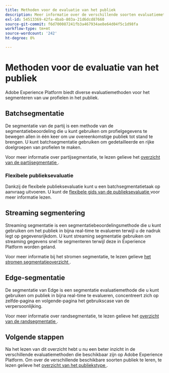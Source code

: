 ```yaml
---
title: Methoden voor de evaluatie van het publiek
description: Meer informatie over de verschillende soorten evaluatiemethoden die beschikbaar zijn op Adobe Experience Platform.
exl-id: 54513369-42fa-4bab-803a-21d6dcd87660
source-git-commit: f6d700087241fb3a467934ae8e64d04f5c1d98fa
workflow-type: tm+mt
source-wordcount: '242'
ht-degree: 0%

---
```


# Methoden voor de evaluatie van het publiek

Adobe Experience Platform biedt diverse evaluatiemethoden voor het segmenteren van uw profielen in het publiek.

## Batchsegmentatie

De segmentatie van de partij is een methode van de segmentatiebeoordeling die u kunt gebruiken om profielgegevens te bewegen allen in één keer om uw overeenkomstige publiek tot stand te brengen. U kunt batchsegmentatie gebruiken om gedetailleerde en rijke doelgroepen van profielen te maken.

Voor meer informatie over partijsegmentatie, te lezen gelieve het [ overzicht van de partijsegmentatie ](./batch-segmentation.md).

### Flexibele publieksevaluatie

Dankzij de flexibele publieksevaluatie kunt u een batchsegmentatietaak op aanvraag uitvoeren. U kunt de [ flexibele gids van de publieksevaluatie ](./flexible-audience-evaluation.md) voor meer informatie lezen.

## Streaming segmentering

Streaming segmentatie is een segmentatiebeoordelingsmethode die u kunt gebruiken om het publiek in bijna real-time te evalueren terwijl u de nadruk legt op gegevensrijkdom. U kunt streaming segmentatie gebruiken om streaming gegevens snel te segmenteren terwijl deze in Experience Platform worden geland.

Voor meer informatie bij het stromen segmentatie, te lezen gelieve [ het stromen segmentatieoverzicht ](./streaming-segmentation.md).

## Edge-segmentatie

De segmentatie van Edge is een segmentatie evaluatiemethode die u kunt gebruiken om publiek in bijna real-time te evalueren, concentreert zich op zelfde-pagina en volgende-pagina het gebruikscase van de verpersoonlijking.

Voor meer informatie over randsegmentatie, te lezen gelieve het [ overzicht van de randsegmentatie ](./edge-segmentation.md).

## Volgende stappen

Na het lezen van dit overzicht hebt u nu een beter inzicht in de verschillende evaluatiemethoden die beschikbaar zijn op Adobe Experience Platform. Om over de verschillende beschikbare soorten publiek te leren, te lezen gelieve het [ overzicht van het publiekstype ](../types/overview.md).
